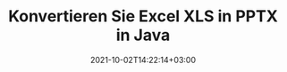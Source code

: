---
############################# Static ############################
layout: "autogen-gist"
date: 2021-10-02T14:22:14+03:00
draft: false
path: "de/total/java/conversion/xls-to-pptx/"
other_out_formats: "PDF DOC DOCX DOCM DOT DOTX DOTM TXT RTF HTML HTM MHTML MHT XLS XLSX XLSM XLSB XLT XLTX XLTM XLAM CSV TSV DIF SXC FODS PPT PPTX PPS PPSX PPSM POT POTX PPTM POTM ODT OTT OTP ODP ODS EMZ WMZ SVG SVGZ XPS TEX DCM WMF EMF BMP PNG GIF JPEG TIFF ICO WEBP JP2 TGA PSB PSD EPUB MD XML JSON DICOM FODP JPG"
ad_headline: "Konvertierung von Java XLS zu PPTX"
ad_description: "XLS-zu-PPTX-Dokumentkonvertierungs-API für Java | Über 100 Dateiformate werden unterstützt"

############################# Head ############################
head_title: "Konvertieren Sie Excel XLS in PPTX über Java Spreadsheet Conversion APIs"
head_description: "100 % native Konvertierungsbibliothek für Java-Dokumente zum Konvertieren von Excel-Tabellen XLS in PPTX und mehr als 100 andere Bild- und Dokumentdateiformate in Java-Anwendungen."

############################# Header ############################
title: "Konvertieren Sie Excel XLS in PPTX in Java"
description: "Mithilfe der nativen Konvertierungsbibliothek für Excel-Dokumente – konvertieren Sie XLS in PPTX und mehr als 100 andere Dateiformate in jeder Art von Java-basierten Anwendungen mit höchster Genauigkeit. Arbeiten Sie mit einem erweiterten Satz von Dokumentenkonvertierungsfunktionen, um die Kontrolle zu behalten und das Erscheinungsbild der konvertierten Dokumente nach Ihren Wünschen anzupassen. Konvertieren Sie alle gängigen Excel-Arbeitsblattformate programmgesteuert in und aus Word-Dokumenten, PowerPoint-Präsentationen, PDF-, Photoshop-, eBook-, Web- und Bilddateiformaten, ohne eine externe API oder Software zu verwenden. Konvertieren Sie mit der Java-Excel-Konvertierungs-API einfach das gesamte Dokument auf einmal oder wählen Sie bestimmte Seiten des Quelldokuments basierend auf den ausgewählten Seitenbereichen oder verschiedenen Seitenzahlen aus, um es einfach in ein unterstütztes Dokumentformat zu konvertieren."

############################# SubMenu ############################
submenu:
    enable: false

############################# Content ############################
content:
    enable: true
    block:
    - title_left: "So konvertieren Sie XLS in PPTX in Java"
      content_left: |
          Führen Sie die XLS-zu-PPTX-Dateikonvertierung in Java in drei einfachen Schritten durch. Sehen Sie sich das konvertierte Dokument so an, wie es ist, oder rendern Sie es so, dass es ohne externe Softwareabhängigkeit als HTML angezeigt wird.

          -   Erstellen Sie eine neue Instanz der **Converter**-Klasse und laden Sie die XLS-Datei
          -   Legen Sie **ConvertOptions** für den PPTX-Dokumenttyp fest
          -   Rufen Sie die **Convert**-Methode der **Converter**-Klasseninstanz für die Konvertierung in PPTX auf
          -   Legen Sie Optionen für den HTML-Viewer fest
          -   **Viewer**-Objekt erstellen, um konvertiertes PPTX als HTML anzuzeigen
          
      title_right: "Downloads & Installationsanleitungen"
      content_right: |
          Sie benötigen die Namespaces `GroupDocs.Conversion` und `GroupDocs.Viewer`, um zwischen über 100 Dokumenten und Bilddateiformaten wie PDF, Microsoft Word, Excel, PowerPoint, Project, Visio, Outlook, HTML und Diagrammen zu konvertieren. Erkunden Sie andere [Java-APIs für Office-Dokumente](https://products.conholdate.com/total/java/), wie sie von Conholdate.Total angeboten werden.
          
          Holen Sie sich die entsprechenden Assembly-Dateien von den [Downloads](https://downloads.conholdate.com/total/java) oder holen Sie sich das gesamte Paket von [Maven](https://repository.conholdate.com/webapp/#/artifacts/browse/tree/General/repo), um `Conholdate.Total` direkt in Ihrem Arbeitsbereich hinzuzufügen.
          
      gisthash: "675fd7fb45acf595fd9f872593eb2899"
      gistfile: "excel-worksheet-to-pdf-conversion.java"

    - title_left: "Konvertieren Sie Excel in PDF/Word/HTML/PPTX"
      content_left: |
          Konvertieren Sie Ihr Excel-Arbeitsblatt in andere gängige Dokumentformate wie PDF, HTML, PowerPoint-Präsentationen und Textverarbeitungsdateiformate in Java. Laden Sie die Excel-Quelltabellendatei (XLS, XLSX) und speichern Sie sie als konvertiertes Dokument in einer Vielzahl von unterstützten Dateiformaten.

          -   **Converter**-Objekt erstellen und die XLSX-Quelldatei daran übergeben
          -   Instanziieren Sie die richtige Klasse **ConvertOptions**, z. (**PdfConvertOptions** für die Konvertierung in PDF, **WordProcessingConvertOptions** für die Konvertierung in Word-Formate, **MarkupConvertOptions** für die Konvertierung in HTML, **PresentationConvertOptions** für die Konvertierung in PowerPoint-Formate)
          -   Rufen Sie die **Convert**-Methode der **Converter**-Klasseninstanz für die Konvertierung in das PDF/HTML/PPTX- oder DOCX-Dokumentformat auf
          
      title_right: "Konvertieren Sie das ganze Dokument oder bestimmte Seiten"
      content_right: |
          Die Verwendung der Dokumentkonvertierungs-API für Java ist sehr einfach und plattformunabhängig, da keine externen Anwendungen wie Microsoft Office installiert werden müssen, um Konvertierungen von Excel in andere Dateiformate durchzuführen. Wählen Sie eine Liste gewünschter Seiten basierend auf unterschiedlichen Seitenzahlen aus oder konvertieren Sie einen fortlaufenden Seitenbereich in eines der unterstützten Dokumentformate.
          
          Laden Sie Quelldokumente mit erweiterten Optionen zum Verwalten von Kommentaren, Anmerkungen, Wasserzeichen und Passwörtern in geschützten Dokumenten während des Dateikonvertierungsprozesses. Sie können auch das Erscheinungsbild der konvertierten Dokumente mithilfe eines flexiblen Satzes von Dokumentbearbeitungsfunktionen anpassen.
          
      gisthash: "675fd7fb45acf595fd9f872593eb2899"
      gistfile: "excel-to-pdf-word-html-powerpoint-conversion.java"
          
    - title_left: "Konvertieren Sie passwortgeschütztes XLS in PPTX"
      content_left: |
          Korrektes Laden und Konvertieren von passwortgeschützten Dokumenten in Ihre Java-basierten Anwendungen. Die Dateiformatkonvertierungs-API unterstützt auch das Rendern von Remote-Dokumenten aus verschiedenen Quellen, einschließlich S3, Blob, FTP, Stream, URL oder einer lokalen Festplatte.

          -   Erstellen Sie eine neue Instanz der **Converter**-Klasse und übergeben Sie den Quelldokumentpfad
          -   Instanziieren Sie die richtige Klasse **ConvertOptions**, z. (PdfConvertOptions, WordProcessingConvertOptions, SpreadsheetConvertOptions usw.)
          -   Rufen Sie die **Convert**-Methode der **Converter**-Klasseninstanz auf und übergeben Sie den Dateinamen für das konvertierte Dokument
        
      title_right: "Extraktion von Quelldokumentinformationen"
      content_right: |
          Die Funktion zum Extrahieren von Dokumenteninformationen ermöglicht nicht nur das Abrufen grundlegender Informationen über die Quelldokumentdatei, sondern unterstützt auch das Extrahieren einiger wertvoller dateiformatspezifischer Informationen wie Projektstart- und -enddaten einer Microsoft Project-Datei, Druckbeschränkungen für ein PDF-Dokument Liste von Ordnern, die in einer Outlook-Datendatei enthalten sind usw.

          Konvertieren Sie gängige Dokumentdateiformate auf verschiedenen Betriebssystemen wie Windows, Linux oder macOS, während Sie Entwicklungsumgebungen wie NetBeans, IntelliJ IDEA und Eclipse verwenden.
          
      gisthash: "35e23082b8fa43502d6784c38947eef1"
      gistfile: "password-protected-word-document-to-pdf-conversion.java"

    - title_left: "Wasserzeichen zu Excel hinzufügen und in PDF konvertieren"
      content_left: |
          Mit der Java-Dokumentkonvertierungs-API können Sie Excel-Arbeitsblattdokumente genau wie die Originaldatei konvertieren und ein Textwasserzeichen auf die konvertierten Dokumentseiten anwenden. Verwenden Sie Wasserzeichenoptionen wie Schriftart, Farbe, Breite, Höhe, Hintergrund und Drehwinkel, während Sie das Textwasserzeichen zu einem Excel-Dokument hinzufügen und in eine PDF-Datei konvertieren.

          -   Erstellen Sie eine neue Instanz der **Converter**-Klasse und laden Sie das Eingabedokument
          -   Instanziieren Sie die richtige Klasse **ConvertOptions**, z. (PdfConvertOptions, WordProcessingConvertOptions, SpreadsheetConvertOptions usw.)
          -   Legen Sie die **Watermark**-Eigenschaft der **ConvertOptions**-Instanz fest
          -   Geben Sie Wasserzeicheneigenschaften an (Farbe, Breite, Text, Höhe usw.)
          -   Rufen Sie die **Convert**-Methode der **Converter**-Klasseninstanz für die Konvertierung in PDF auf
        
      title_right: "Ergebnisse konvertierter Dokumente zwischenspeichern"
      content_right: |
          In einigen Fällen ist das konvertierte Dokument größer und die Konvertierung dauert einige Zeit. Die Dokumentkonvertierungsbibliothek bietet die Caching-Funktion, um solche Situationen effizient zu verwalten und den sich wiederholenden Konvertierungsprozess zu beschleunigen. Aktivieren Sie die ICache-Schnittstelle, um mit benutzerdefinierter Cache-Implementierung zu arbeiten, indem Sie den Erweiterungspunkt verwenden, und steuern Sie die Cache-Konvertierung nach Belieben.

          Das Konvertierungsergebnis wird standardmäßig auf dem lokalen Laufwerk gespeichert, aber jede Art von Cache-Speicher kann unterstützt werden, indem die entsprechenden Schnittstellen wie Amazon S3, Dropbox, Google Drive, Windows Azure, Reddis oder andere implementiert werden.
          
      gisthash: "6999e55b491eea2906d7fefe2e636e33"
      gistfile: "add-watermark-to-excel-worksheet-and-convert-to-pdf.java"
############################# About Formats ############################
about_formats:
    enable: false
############################# More Formats ############################
more_formats:
    enable: true
    auto: false
    other_out_formats: PDF DOC DOCX DOCM DOT DOTX DOTM TXT RTF HTML HTM MHTML MHT XLS XLSX XLSM XLSB XLT XLTX XLTM XLAM CSV TSV DIF SXC FODS PPT PPTX PPS PPSX PPSM POT POTX PPTM POTM ODT OTT OTP ODP ODS EMZ WMZ SVG SVGZ XPS TEX DCM WMF EMF BMP PNG GIF JPEG TIFF ICO WEBP JP2 TGA PSB PSD EPUB MD XML JSON DICOM FODP JPG
############################# Back to top ###############################
back_to_top:
  enable: true
---